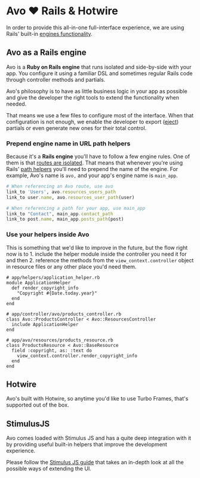 # Avo ❤️ Rails & Hotwire

In order to provide this all-in-one full-interface experience, we are using Rails' built-in [engines functionality](https://guides.rubyonrails.org/engines.html).

## Avo as a Rails engine

Avo is a **Ruby on Rails engine** that runs isolated and side-by-side with your app. You configure it using a familiar DSL and sometimes regular Rails code through controller methods and partials.

Avo's philosophy is to have as little business logic in your app as possible and give the developer the right tools to extend the functionality when needed.

That means we use a few files to configure most of the interface. When that configuration is not enough, we enable the developer to export ([eject](./eject-views#partial)) partials or even generate new ones for their total control.

### Prepend engine name in URL path helpers

Because it's a **Rails engine** you'll have to follow a few engine rules. One of them is that [routes are isolated](https://guides.rubyonrails.org/engines.html#routes). That means that whenever you're using Rails' [path helpers](https://guides.rubyonrails.org/routing.html#generating-paths-and-urls-from-code) you'll need to prepend the name of the engine. For example, Avo's name is `avo,` and your app's engine name is `main_app`.

```ruby
# When referencing an Avo route, use avo
link_to 'Users', avo.resources_users_path
link_to user.name, avo.resources_user_path(user)

# When referencing a path for your app, use main_app
link_to "Contact", main_app.contact_path
link_to post.name, main_app.posts_path(post)
```

### Use your helpers inside Avo

This is something that we'd like to improve in the future, but the flow right now is to 1. include the helper module inside the controller you need it for and then 2. reference the methods from the `view_context.controller` object in resource files or any other place you'd need them.

```ruby{3-5,10,16}
# app/helpers/application_helper.rb
module ApplicationHelper
  def render_copyright_info
    "Copyright #{Date.today.year}"
  end
end

# app/controller/avo/products_controller.rb
class Avo::ProductsController < Avo::ResourcesController
  include ApplicationHelper
end

# app/avo/resources/products_resource.rb
class ProductsResource < Avo::BaseResource
  field :copyright, as: :text do
    view_context.controller.render_copyright_info
  end
end
```

## Hotwire

Avo's built with Hotwire, so anytime you'd like to use Turbo Frames, that's supported out of the box.

## StimulusJS

Avo comes loaded with Stimulus JS and has a quite deep integration with it by providing useful built-in helpers that improve the development experience.

Please follow the [Stimulus JS guide](./stimulus-integration.md ) that takes an in-depth look at all the possible ways of extending the UI.
